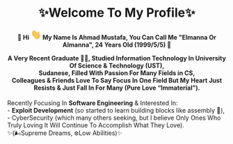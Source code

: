 <h1><div align="center">✨Welcome To My Profile✨</div></h1>

<h4>
<div align="center">🌱 Hi <img src="https://github.com/elmanna/elmanna/blob/main/Hi.gif" width="24" height="24"/> 
  My Name Is Ahmad Mustafa, You Can Call Me "Elmanna Or Almanna", 24 Years Old (1999/5/5) 👀 </div>
<div align="center">
 
  
  A Very Recent Graduate 👨‍🎓, Studied Information Technology In University Of Science & Technology (UST), <br/>
Sudanese, Filled With Passion For Many Fields in CS, <br/> Colleagues & Friends Love To Say Focus In One Field But My Heart Just Resists & Just Fall In For Many (Pure Love “Immaterial”).
<div/>
</h4>
<div>
  Recently Focusing In <b>Software Engineering</b> & Interested In: <br/> 
  - <b>Exploit Development</b> (so started to learn building blocks like assembly 👀),<br/> 
  - CyberSecurity (which many others seeking, but I believe Only Ones Who Truly Loving It Will Continue To Accomplish What  They Love).

<div>✨(🌬Supreme Dreams, ❄️Low Abilities)✨</div>

<!---
elmanna/elmanna is a ✨ special ✨ repository because its `README.md` (this file) appears on your GitHub profile.
You can click the Preview link to take a look at your changes.
--->
